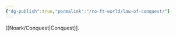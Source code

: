 ```yaml
---
{"dg-publish":true,"permalink":"/ro-ft-world/law-of-conquest/"}
---
```




[[Noark/Conquest\|Conquest]].

